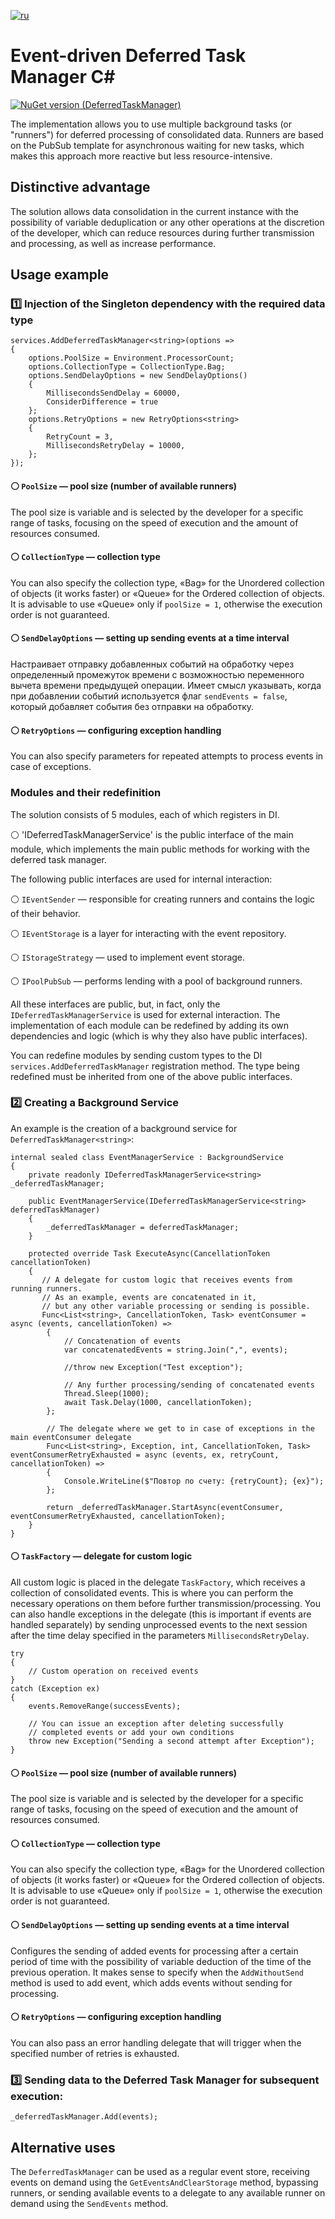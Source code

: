 [![ru](https://img.shields.io/badge/lang-ru-green.svg)](./README.ru.md)

# Event-driven Deferred Task Manager C#

[![NuGet version (DeferredTaskManager)](https://img.shields.io/nuget/v/DeferredTaskManager.svg?style=flat-square)](https://www.nuget.org/packages/DeferredTaskManager)


The implementation allows you to use multiple background tasks (or "runners") for deferred processing of consolidated data. Runners are based on the PubSub template for asynchronous waiting for new tasks, which makes this approach more reactive but less resource-intensive.

## Distinctive advantage

The solution allows data consolidation in the current instance with the possibility of variable deduplication or any other operations at the discretion of the developer, which can reduce resources during further transmission and processing, as well as increase performance.

## Usage example

### 1️⃣ Injection of the Singleton dependency with the required data type

```
services.AddDeferredTaskManager<string>(options =>
{
    options.PoolSize = Environment.ProcessorCount;
    options.CollectionType = CollectionType.Bag;
    options.SendDelayOptions = new SendDelayOptions()
    {
        MillisecondsSendDelay = 60000,
        ConsiderDifference = true
    };
    options.RetryOptions = new RetryOptions<string>
    {
        RetryCount = 3,
        MillisecondsRetryDelay = 10000,
    };
});
```
#### ⚪ `PoolSize` — pool size (number of available runners)
The pool size is variable and is selected by the developer for a specific range of tasks, focusing on the speed of execution and the amount of resources consumed.
#### ⚪ `CollectionType` — collection type
You can also specify the collection type, «Bag» for the Unordered collection of objects (it works faster) or «Queue» for the Ordered collection of objects. It is advisable to use «Queue» only if `poolSize = 1`, otherwise the execution order is not guaranteed.
#### ⚪ `SendDelayOptions` — setting up sending events at a time interval
Настраивает отправку добавленных событий на обработку через определенный промежуток времени с возможностью переменного вычета времени предыдущей операции. Имеет смысл указывать, когда при добавлении событий используется флаг `sendEvents = false`, который добавляет события без отправки на обработку.
#### ⚪ `RetryOptions` — configuring exception handling
You can also specify parameters for repeated attempts to process events in case of exceptions.

### Modules and their redefinition
  
The solution consists of 5 modules, each of which registers in DI.

  ⚪ 'IDeferredTaskManagerService' is the public interface of the main module, which implements the main public methods for working with the deferred task manager.
  
The following public interfaces are used for internal interaction: 

  ⚪ `IEventSender` — responsible for creating runners and contains the logic of their behavior.
  
  ⚪ `IEventStorage` is a layer for interacting with the event repository.
  
  ⚪ `IStorageStrategy` — used to implement event storage.

  ⚪ `IPoolPubSub` — performs lending with a pool of background runners.
  
All these interfaces are public, but, in fact, only the `IDeferredTaskManagerService` is used for external interaction. The implementation of each module can be redefined by adding its own dependencies and logic (which is why they also have public interfaces). 

You can redefine modules by sending custom types to the DI `services.AddDeferredTaskManager` registration method. The type being redefined must be inherited from one of the above public interfaces.

### 2️⃣ Creating a Background Service
An example is the creation of a background service for `DeferredTaskManager<string>`:
```
internal sealed class EventManagerService : BackgroundService
{
    private readonly IDeferredTaskManagerService<string> _deferredTaskManager;

    public EventManagerService(IDeferredTaskManagerService<string> deferredTaskManager)
    {
        _deferredTaskManager = deferredTaskManager;
    }

    protected override Task ExecuteAsync(CancellationToken cancellationToken)
    {
       // A delegate for custom logic that receives events from running runners.
       // As an example, events are concatenated in it,
       // but any other variable processing or sending is possible.
       Func<List<string>, CancellationToken, Task> eventConsumer = async (events, cancellationToken) =>
        {
            // Concatenation of events
            var concatenatedEvents = string.Join(",", events);

            //throw new Exception("Test exception");

            // Any further processing/sending of concatenated events
            Thread.Sleep(1000);
            await Task.Delay(1000, cancellationToken);        
        };
        
        // The delegate where we get to in case of exceptions in the main eventConsumer delegate
        Func<List<string>, Exception, int, CancellationToken, Task> eventConsumerRetryExhausted = async (events, ex, retryCount, cancellationToken) =>
        {
            Console.WriteLine($"Повтор по счету: {retryCount}; {ex}");
        };

        return _deferredTaskManager.StartAsync(eventConsumer, eventConsumerRetryExhausted, cancellationToken);
    }
}
```

#### ⚪ ```TaskFactory``` — delegate for custom logic

All custom logic is placed in the delegate `TaskFactory`, which receives a collection of consolidated events. This is where you can perform the necessary operations on them before further transmission/processing. You can also handle exceptions in the delegate (this is important if events are handled separately) by sending unprocessed events to the next session after the time delay specified in the parameters `MillisecondsRetryDelay`.
```
try
{
    // Custom operation on received events
}
catch (Exception ex)
{
    events.RemoveRange(successEvents);

    // You can issue an exception after deleting successfully 
    // completed events or add your own conditions
    throw new Exception("Sending a second attempt after Exception");
}
```
#### ⚪ ```PoolSize``` — pool size (number of available runners)
The pool size is variable and is selected by the developer for a specific range of tasks, focusing on the speed of execution and the amount of resources consumed.
#### ⚪ ```CollectionType``` — collection type
You can also specify the collection type, «Bag» for the Unordered collection of objects (it works faster) or «Queue» for the Ordered collection of objects. It is advisable to use «Queue» only if `poolSize = 1`, otherwise the execution order is not guaranteed.
#### ⚪ ```SendDelayOptions``` — setting up sending events at a time interval
Configures the sending of added events for processing after a certain period of time with the possibility of variable deduction of the time of the previous operation. It makes sense to specify when the `AddWithoutSend` method is used to add event, which adds events without sending for processing.
#### ⚪ ```RetryOptions``` — configuring exception handling
You can also pass an error handling delegate that will trigger when the specified number of retries is exhausted. 

### 3️⃣ Sending data to the Deferred Task Manager for subsequent execution:

```
_deferredTaskManager.Add(events);
```
## Alternative uses
The `DeferredTaskManager` can be used as a regular event store, receiving events on demand using the `GetEventsAndClearStorage` method, bypassing runners, or sending available events to a delegate to any available runner on demand using the `SendEvents` method.
